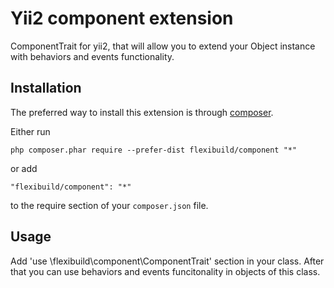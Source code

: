 Yii2 component extension
========================
ComponentTrait for yii2, that will allow you to extend your Object instance
with behaviors and events functionality.


Installation
------------

The preferred way to install this extension is through [composer](http://getcomposer.org/download/).

Either run

```
php composer.phar require --prefer-dist flexibuild/component "*"
```

or add

```
"flexibuild/component": "*"
```

to the require section of your `composer.json` file.


Usage
-----

Add 'use \flexibuild\component\ComponentTrait' section in your class.
After that you can use behaviors and events funcitonality in objects of this class.

